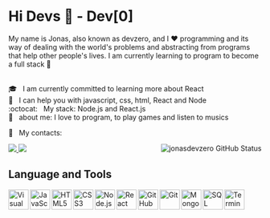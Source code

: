 # Hi Devs :facepunch: - Dev[0] 

My name is Jonas, also known as devzero, and I :heart: programming and its way of dealing with the world's problems and abstracting from programs that help other people's lives.
I am currently learning to program to become a full stack :rocket: 

<br /> :mortar_board: &nbsp; I am currently committed to learning more about React
<br /> :muscle: &nbsp; I can help you with javascript, css, html, React and Node
<br /> :octocat: &nbsp; My stack: Node.js and React.js 
<br /> :speech_balloon:  &nbsp; about me: I love to program, to play games and listen to musics

:e-mail:  &nbsp; My contacts:

<a target="_blank" href="https://www.linkedin.com/in/jonas-de-oliveira-0561961ab/">
 <img src="https://img.shields.io/badge/linkedin-%230077B5.svg?&style=for-the-badge&logo=linkedin&logoColor=white" />
</a>
<a target="_blank" href="mailto:jonasdevzero@gmail.com">
 <img src="https://img.shields.io/badge/gmail-D14836?&style=for-the-badge&logo=gmail&logoColor=white" />
</a>

<img align="right" alt="jonasdevzero GitHub Status" src="https://github-readme-status.vercel.app/api?username=jonasdevzero&show_icons=true&hide_border=true" />

## Language and Tools
<img align="left" alt="Visual Studio Code" width="40px" src="https://github.com/jonasdevzero/Assets/blob/master/vscode.svg" />
<img align="left" alt="JavaScript" width="40px" src="https://github.com/jonasdevzero/Assets/blob/master/js.svg" />
<img align="left" alt="HTML5" width="40px" src="https://github.com/jonasdevzero/Assets/blob/master/html.svg" />
<img align="left" alt="CSS3" width="40px" src="https://github.com/jonasdevzero/Assets/blob/master/css.svg" />
<img align="left" alt="Node.js" width="40px" src="https://github.com/jonasdevzero/Assets/blob/master/node.svg" />
<img align="left" alt="React" width="40px" src="https://github.com/jonasdevzero/Assets/blob/master/react.svg" />
<img align="left" alt="GitHub" width="40px" src="https://github.com/jonasdevzero/Assets/blob/master/github.svg" />
<img align="left" alt="Git" width="40px" src="https://github.com/jonasdevzero/Assets/blob/master/git.svg" />
<img align="left" alt="MongoDB" width="40px" src="https://github.com/jonasdevzero/Assets/blob/master/mongodb.svg" />
<img align="left" alt="SQL" width="40px" src="https://github.com/jonasdevzero/Assets/blob/master/sql.svg" />
<img align="left" alt="Terminal" width="40px" src="https://github.com/jonasdevzero/Assets/blob/master/terminal.svg" />
